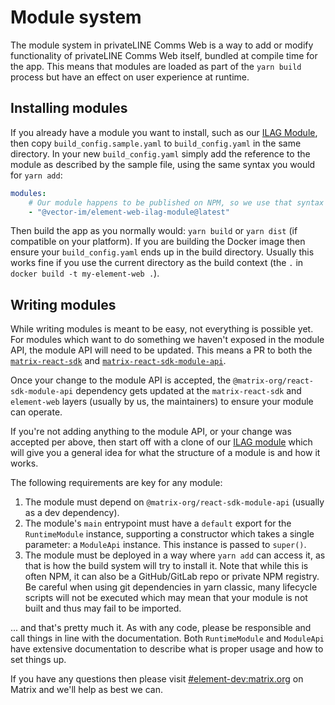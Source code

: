 # Module system

The module system in privateLINE Comms Web is a way to add or modify functionality of privateLINE Comms Web itself, bundled at compile time
for the app. This means that modules are loaded as part of the `yarn build` process but have an effect on user experience
at runtime.

## Installing modules

If you already have a module you want to install, such as our [ILAG Module](https://github.com/element-hq/element-web-ilag-module),
then copy `build_config.sample.yaml` to `build_config.yaml` in the same directory. In your new `build_config.yaml` simply
add the reference to the module as described by the sample file, using the same syntax you would for `yarn add`:

```yaml
modules:
    # Our module happens to be published on NPM, so we use that syntax to reference it.
    - "@vector-im/element-web-ilag-module@latest"
```

Then build the app as you normally would: `yarn build` or `yarn dist` (if compatible on your platform). If you are building
the Docker image then ensure your `build_config.yaml` ends up in the build directory. Usually this works fine if you use
the current directory as the build context (the `.` in `docker build -t my-element-web .`).

## Writing modules

While writing modules is meant to be easy, not everything is possible yet. For modules which want to do something we haven't
exposed in the module API, the module API will need to be updated. This means a PR to both the
[`matrix-react-sdk`](https://github.com/matrix-org/matrix-react-sdk) and [`matrix-react-sdk-module-api`](https://github.com/matrix-org/matrix-react-sdk-module-api).

Once your change to the module API is accepted, the `@matrix-org/react-sdk-module-api` dependency gets updated at the
`matrix-react-sdk` and `element-web` layers (usually by us, the maintainers) to ensure your module can operate.

If you're not adding anything to the module API, or your change was accepted per above, then start off with a clone of
our [ILAG module](https://github.com/element-hq/element-web-ilag-module) which will give you a general idea for what the
structure of a module is and how it works.

The following requirements are key for any module:

1. The module must depend on `@matrix-org/react-sdk-module-api` (usually as a dev dependency).
2. The module's `main` entrypoint must have a `default` export for the `RuntimeModule` instance, supporting a constructor
   which takes a single parameter: a `ModuleApi` instance. This instance is passed to `super()`.
3. The module must be deployed in a way where `yarn add` can access it, as that is how the build system will try to
   install it. Note that while this is often NPM, it can also be a GitHub/GitLab repo or private NPM registry.
   Be careful when using git dependencies in yarn classic, many lifecycle scripts will not be executed which may mean
   that your module is not built and thus may fail to be imported.

... and that's pretty much it. As with any code, please be responsible and call things in line with the documentation.
Both `RuntimeModule` and `ModuleApi` have extensive documentation to describe what is proper usage and how to set things
up.

If you have any questions then please visit [#element-dev:matrix.org](https://matrix.to/#/#element-dev:matrix.org) on
Matrix and we'll help as best we can.
